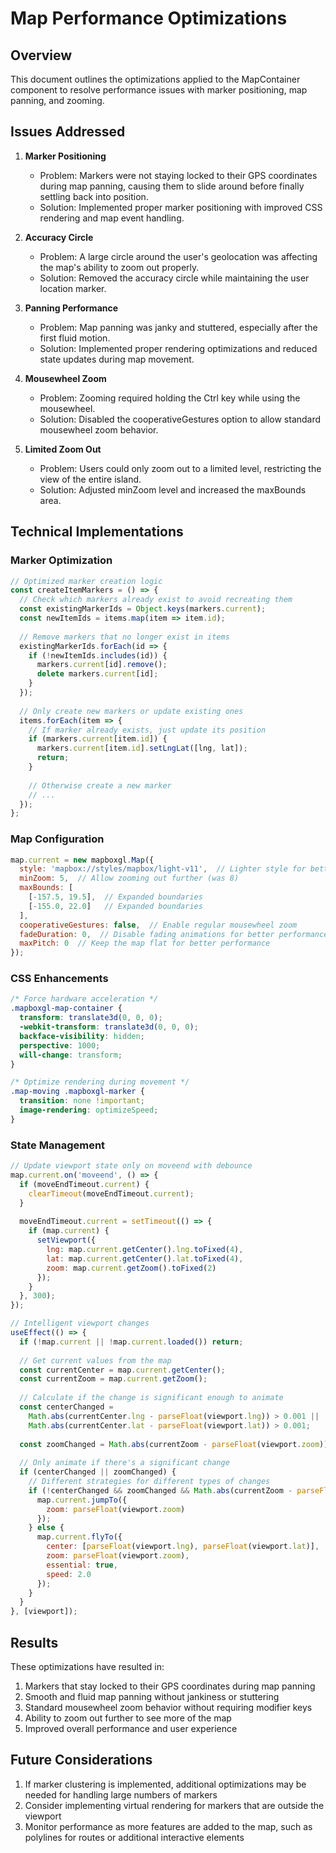 # Map Performance Optimizations

## Overview
This document outlines the optimizations applied to the MapContainer component to resolve performance issues with marker positioning, map panning, and zooming.

## Issues Addressed

1. **Marker Positioning**
   - Problem: Markers were not staying locked to their GPS coordinates during map panning, causing them to slide around before finally settling back into position.
   - Solution: Implemented proper marker positioning with improved CSS rendering and map event handling.

2. **Accuracy Circle**
   - Problem: A large circle around the user's geolocation was affecting the map's ability to zoom out properly.
   - Solution: Removed the accuracy circle while maintaining the user location marker.

3. **Panning Performance**
   - Problem: Map panning was janky and stuttered, especially after the first fluid motion.
   - Solution: Implemented proper rendering optimizations and reduced state updates during map movement.

4. **Mousewheel Zoom**
   - Problem: Zooming required holding the Ctrl key while using the mousewheel.
   - Solution: Disabled the cooperativeGestures option to allow standard mousewheel zoom behavior.

5. **Limited Zoom Out**
   - Problem: Users could only zoom out to a limited level, restricting the view of the entire island.
   - Solution: Adjusted minZoom level and increased the maxBounds area.

## Technical Implementations

### Marker Optimization
```javascript
// Optimized marker creation logic
const createItemMarkers = () => {
  // Check which markers already exist to avoid recreating them
  const existingMarkerIds = Object.keys(markers.current);
  const newItemIds = items.map(item => item.id);
  
  // Remove markers that no longer exist in items
  existingMarkerIds.forEach(id => {
    if (!newItemIds.includes(id)) {
      markers.current[id].remove();
      delete markers.current[id];
    }
  });
  
  // Only create new markers or update existing ones
  items.forEach(item => {
    // If marker already exists, just update its position
    if (markers.current[item.id]) {
      markers.current[item.id].setLngLat([lng, lat]);
      return;
    }
    
    // Otherwise create a new marker
    // ...
  });
};
```

### Map Configuration
```javascript
map.current = new mapboxgl.Map({
  style: 'mapbox://styles/mapbox/light-v11',  // Lighter style for better performance
  minZoom: 5,  // Allow zooming out further (was 8)
  maxBounds: [
    [-157.5, 19.5],  // Expanded boundaries
    [-155.0, 22.0]   // Expanded boundaries
  ],
  cooperativeGestures: false,  // Enable regular mousewheel zoom
  fadeDuration: 0,  // Disable fading animations for better performance
  maxPitch: 0  // Keep the map flat for better performance
});
```

### CSS Enhancements
```css
/* Force hardware acceleration */
.mapboxgl-map-container {
  transform: translate3d(0, 0, 0);
  -webkit-transform: translate3d(0, 0, 0);
  backface-visibility: hidden;
  perspective: 1000;
  will-change: transform;
}

/* Optimize rendering during movement */
.map-moving .mapboxgl-marker {
  transition: none !important;
  image-rendering: optimizeSpeed;
}
```

### State Management
```javascript
// Update viewport state only on moveend with debounce
map.current.on('moveend', () => {
  if (moveEndTimeout.current) {
    clearTimeout(moveEndTimeout.current);
  }
  
  moveEndTimeout.current = setTimeout(() => {
    if (map.current) {
      setViewport({
        lng: map.current.getCenter().lng.toFixed(4),
        lat: map.current.getCenter().lat.toFixed(4),
        zoom: map.current.getZoom().toFixed(2)
      });
    }
  }, 300);
});

// Intelligent viewport changes
useEffect(() => {
  if (!map.current || !map.current.loaded()) return;
  
  // Get current values from the map
  const currentCenter = map.current.getCenter();
  const currentZoom = map.current.getZoom();
  
  // Calculate if the change is significant enough to animate
  const centerChanged = 
    Math.abs(currentCenter.lng - parseFloat(viewport.lng)) > 0.001 || 
    Math.abs(currentCenter.lat - parseFloat(viewport.lat)) > 0.001;
  
  const zoomChanged = Math.abs(currentZoom - parseFloat(viewport.zoom)) > 0.1;
  
  // Only animate if there's a significant change
  if (centerChanged || zoomChanged) {
    // Different strategies for different types of changes
    if (!centerChanged && zoomChanged && Math.abs(currentZoom - parseFloat(viewport.zoom)) < 1) {
      map.current.jumpTo({
        zoom: parseFloat(viewport.zoom)
      });
    } else {
      map.current.flyTo({
        center: [parseFloat(viewport.lng), parseFloat(viewport.lat)],
        zoom: parseFloat(viewport.zoom),
        essential: true,
        speed: 2.0
      });
    }
  }
}, [viewport]);
```

## Results
These optimizations have resulted in:
1. Markers that stay locked to their GPS coordinates during map panning
2. Smooth and fluid map panning without jankiness or stuttering
3. Standard mousewheel zoom behavior without requiring modifier keys
4. Ability to zoom out further to see more of the map
5. Improved overall performance and user experience

## Future Considerations
1. If marker clustering is implemented, additional optimizations may be needed for handling large numbers of markers
2. Consider implementing virtual rendering for markers that are outside the viewport
3. Monitor performance as more features are added to the map, such as polylines for routes or additional interactive elements 